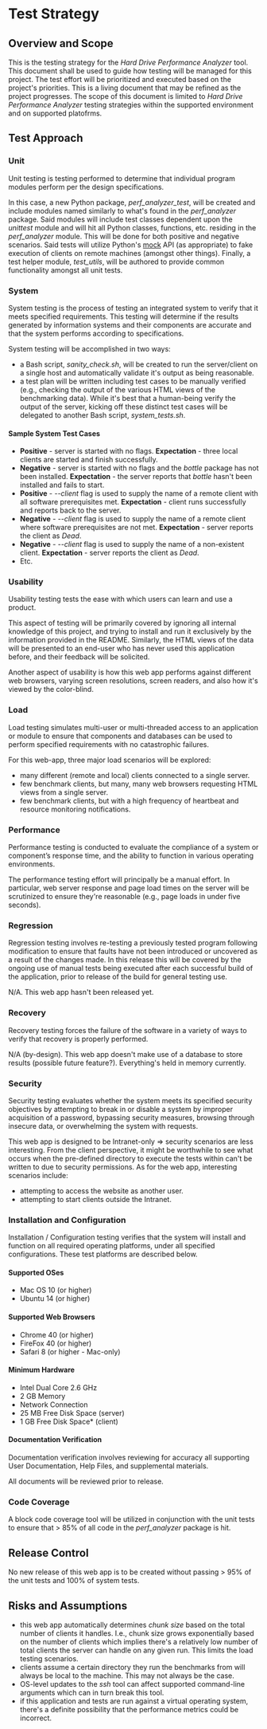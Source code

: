 # Test Strategy

## Overview and Scope
This is the testing strategy for the *Hard Drive Performance Analyzer* tool. This
document shall be used to guide how testing will be managed for this project.
The test effort will be prioritized and executed based on the project's
priorities. This is a living document that may be refined as the project
progresses. The scope of this document is limited to *Hard Drive Performance
Analyzer* testing strategies within the supported environment and on supported
platofrms.

## Test Approach

### Unit
Unit testing is testing performed to determine that individual program modules
perform per the design specifications.

In this case, a new Python package, *perf_analyzer_test*, will be created and
include modules named similarly to what's found in the *perf_analyzer* package.
Said modules will include test classes dependent upon the *unittest* module and
will hit all Python classes, functions, etc. residing in the
*perf_analyzer* module. This will be done for both positive and negative
scenarios. Said tests will utilize Python's
[mock](https://pypi.python.org/pypi/mock) API (as appropriate) to fake execution
of clients on remote machines (amongst other things). Finally, a test helper
module, *test_utils*, will be authored to provide common functionality amongst
all unit tests.

### System
System testing is the process of testing an integrated system to verify that
it meets specified requirements. This testing will determine if the results
generated by information systems and their components are accurate and that the
system performs according to specifications.

System testing will be accomplished in two ways:
* a Bash script, *sanity_check.sh*, will be created to run the
server/client on a single host and automatically validate it's output as being
reasonable.
* a test plan will be written including test cases to be manually
verified (e.g., checking the output of the various HTML views of the
benchmarking data). While it's best that a human-being verify the output of
the server, kicking off these distinct test cases will be delegated to another
Bash script, *system_tests.sh*.

#### Sample System Test Cases
* **Positive** - server is started with no flags.
**Expectation** - three local clients are started and finish successfully.
* **Negative** - server is started with no flags and the *bottle* package
has not been installed.
**Expectation** - the server reports that *bottle* hasn't been installed and
fails to start.
* **Positive** - *--client* flag is used to supply the name of a remote client
with all software prerequisites met.
**Expectation** - client runs successfully and reports back to the server.
* **Negative** -  *--client* flag is used to supply the name of a remote client
where software prerequisites are not met.
**Expectation** - server reports the client as *Dead*.
* **Negative** - *--client* flag is used to supply the name of a non-existent
client.
 **Expectation** - server reports the client as *Dead*.
* Etc.

### Usability
Usability testing tests the ease with which users can learn and use a product.

This aspect of testing will be primarily covered by ignoring all internal
knowledge of this project, and trying to install and run it exclusively by
the information provided in the README. Similarly, the HTML views of the data
will be presented to an end-user who has never used this application before,
and their feedback will be solicited.

Another aspect of usability is how this web app performs against different
web browsers, varying screen resolutions, screen readers, and also
how it's viewed by the color-blind.

### Load
Load testing simulates multi-user or multi-threaded access to an
application or module to ensure that components and databases can be used to
perform specified requirements with no catastrophic failures.

For this web-app, three major load scenarios will be explored:
* many different (remote and local) clients connected to a single server.
* few benchmark clients, but many, many web browsers requesting HTML views
from a single server.
* few benchmark clients, but with a high frequency of heartbeat and resource
monitoring notifications.

### Performance
Performance testing is conducted to evaluate the compliance of a system or
component’s response time, and the ability to function in various operating
environments.

The performance testing effort will principally be a manual effort. In
particular, web server response and page load times on the server will be
scrutinized to ensure they're reasonable (e.g., page loads in under five
seconds).

### Regression
Regression testing involves re-testing a previously tested program following
modification to ensure that faults have not been introduced or uncovered as a
result of the changes made. In this release this will be covered by the ongoing
use of manual tests being executed after each successful build of the
application, prior to release of the build for general testing use.

N/A. This web app hasn't been released yet.

### Recovery
Recovery testing forces the failure of the software in a variety of ways to
verify that recovery is properly performed.

N/A (by-design). This web app doesn't make use of a database to store results
(possible future feature?). Everything's held in memory currently.

### Security
Security testing evaluates whether the system meets its specified security objectives by attempting to break in or
disable a system by improper acquisition of a password, bypassing security measures, browsing through insecure data,
or overwhelming the system with requests.

This web app is designed to be Intranet-only => security scenarios are less
interesting. From the client perspective, it might be worthwhile to see what
occurs when the pre-defined directory to execute the tests within can't be
written to due to security permissions. As for the web app, interesting
scenarios include:
* attempting to access the website as another user.
* attempting to start clients outside the Intranet.

### Installation and Configuration
Installation / Configuration testing verifies that the system will install and
function on all required operating platforms, under all specified configurations.
These test platforms are described below.

#### Supported OSes
* Mac OS 10 (or higher)
* Ubuntu 14 (or higher)

#### Supported Web Browsers
* Chrome 40 (or higher)
* FireFox 40 (or higher)
* Safari 8 (or higher - Mac-only)

#### Minimum Hardware
* Intel Dual Core 2.6 GHz
* 2 GB Memory
* Network Connection
* 25 MB Free Disk Space (server)
* 1 GB Free Disk Space* (client)

#### Documentation Verification
Documentation verification involves reviewing for accuracy all supporting User
Documentation, Help Files, and supplemental materials.

All documents will be reviewed prior to release.

### Code Coverage
A block code coverage tool will be utilized in conjunction with the unit tests
to ensure that > 85% of all code in the *perf_analyzer* package is hit.

## Release Control
No new release of this web app is to be created without passing > 95% of the
unit tests and 100% of system tests.

## Risks and Assumptions
* this web app automatically determines *chunk size* based on the total number
of clients it handles. I.e., chunk size grows exponentially based on the
number of clients which implies there's a relatively low number of total clients
the server can handle on any given run. This limits the load testing scenarios.
* clients assume a certain directory they run the benchmarks from will always be
local to the machine. This may not always be the case.
* OS-level updates to the *ssh* tool can affect supported command-line arguments
which can in turn break this tool.
* if this application and tests are run against a virtual operating system,
there's a definite possibility that the performance metrics could be incorrect.
